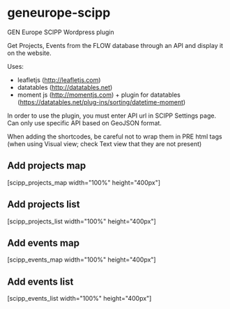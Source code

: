 # geneurope-scipp
GEN Europe SCIPP Wordpress plugin

Get Projects, Events from the FLOW database through an API and display it on the website.

Uses:
- leafletjs (http://leafletjs.com)
- datatables (http://datatables.net)
- moment js (http://momentjs.com) + plugin for datatables (https://datatables.net/plug-ins/sorting/datetime-moment)

In order to use the plugin, you must enter API url in SCIPP Settings page. Can only use specific API based on GeoJSON format.

When adding the shortcodes, be careful not to wrap them in PRE html tags (when using Visual view; check Text view that they are not present)

## Add projects map

[scipp_projects_map width="100%" height="400px"]

## Add projects list

[scipp_projects_list width="100%" height="400px"]

## Add events map

[scipp_events_map width="100%" height="400px"]

## Add events list

[scipp_events_list width="100%" height="400px"]
